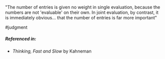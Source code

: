 "The number of entries is given no weight in single evaluation, because the numbers are not 'evaluable' on their own. In joint evaluation, by contrast, it is immediately obvious... that the number of entries is far more important"

#judgment 

##### Referenced in: 

- *Thinking, Fast and Slow* by Kahneman
